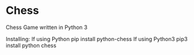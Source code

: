 # Chess
Chess Game written in Python 3

Installing:
If using Python
pip install python-chess 
If using Python3
pip3 install python chess
